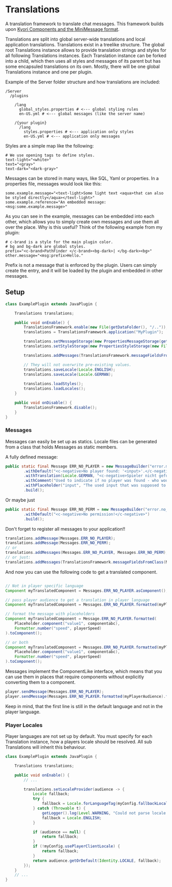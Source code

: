 # Translations

A translation framework to translate chat messages.
This framework builds upon [Kyori Components and the MiniMessage format](https://docs.adventure.kyori.net/minimessage/format.html).

Translations are split into global server-wide translations and local application translations.
Translations exist in a treelike structure.
The global root Translations instance allows to provide translation strings and styles for all following Translations instances.
Each Translation instance can be forked into a child, which then uses all styles and messages of its parent but has some
encapsuled translations on its own. Mostly, there will be one global Translations instance and one per plugin.

Example of the Server folder structure and how translations are included:
```YML
/Server
  /plugins
    
    /lang
      global_styles.properties # <--- global styling rules
      en-US.yml # <--- global messages (like the server name)
    
    /{your plugin}
      /lang
        styles.properties # <--- application only styles
        en-US.yml # <--- application only messages
```

Styles are a simple map like the following:
```properties
# We use opening tags to define styles.
text-light="<white>"
text="<gray>"
text-dark="<dark-gray>"
```

Messages can be stored in many ways, like SQL, Yaml or properties.
In a properties file, messages would look like this:
```properties
some.example.message="<text-light>Some light text <aqua>that can also be styled directly</aqua></text-light>"
some.example.reference="An embedded message: <msg:some.example.message>"
```

As you can see in the example, messages can be embedded into each other, which
allows you to simply create own messages and use them all over the place.
Why is this useful? Think of the following example from my plugin:
```properties
# c-brand is a style for the main plugin color.
# bg and bg-dark are global styles.
prefix="<c-brand>PathFinder </c-brand><bg-dark>| </bg-dark><bg>"
other.message="<msg:prefix>Hello."
```
Prefix is not a message that is enforced by the plugin.
Users can simply create the entry, and it will be loaded by the plugin and
embedded in other messages.

## Setup

```Java
class ExamplePlugin extends JavaPlugin {

    Translations translations;

    public void onEnable() {
        TranslationsFramework.enable(new File(getDataFolder(), "/.."));
        translations = TranslationsFramework.application("MyPlugin");

        translations.setMessageStorage(new PropertiesMessageStorage(getLogger(), new File(getDataFolder(), "/lang/")));
        translations.setStyleStorage(new PropertiesStyleStorage(new File(getDataFolder(), "/lang/styles.properties")));

        translations.addMessages(TranslationsFramework.messageFieldsFromClass(Messages.class));

        // They will not overwrite pre-existing values.
        translations.saveLocale(Locale.ENGLISH);
        translations.saveLocale(Locale.GERMAN);
        
        translations.loadStyles();
        translations.loadLocales();
    }

    public void onDisable() {
        TranslationsFramework.disable();
    }
}
```

### Messages

Messages can easily be set up as statics.
Locale files can be generated from a class that holds Messages
as static members.

A fully defined message:
```Java
public static final Message ERR_NO_PLAYER = new MessageBuilder("error.must_be_player")
        .withDefault("<c-negative>No player found: '<input>'.</c-negative>")
        .withTranslation(Locale.GERMAN, "<c-negative>Spieler nicht gefunden: '<input>'.</c-negative>")
        .withComment("Used to indicate if no player was found - who would have thought :P")
        .withPlaceholder("input", "The used input that was supposed to be a playername.")
        .build();
```

Or maybe just
```Java
public static final Message ERR_NO_PERM = new MessageBuilder("error.no_perm")
        .withDefault("<c-negative>No permission!</c-negative>")
        .build();
```

Don't forget to register all messages to your application!!
```Java
translations.addMessage(Messages.ERR_NO_PLAYER);
translations.addMessage(Messages.ERR_NO_PERM);
// or
translations.addMessages(Messages.ERR_NO_PLAYER, Messages.ERR_NO_PERM);
// or just:
translations.addMessages(TranslationsFramework.messageFieldsFromClass(Messages.class));
```

And now you can use the following code to get a translated component.

```Java

// Not in player specific language
Component myTranslatedComponent = Messages.ERR_NO_PLAYER.asComponent();

// pass player audience to get a translation in player language
Component myTranslatedComponent = Messages.ERR_NO_PLAYER.formatted(myPlayerAudience).asComponent();

// format the message with placeholders
Component myTranslatedComponent = Message.ERR_NO_PLAYER.formatted(
    Placeholder.component("value1", componentabc),
    Formatter.number("speed", playerSpeed)
).toComponent();

// or both
Component myTranslatedComponent = Messages.ERR_NO_PLAYER.formatted(myPlayerAudience).formatted(
    Placeholder.component("value1", componentabc),
    Formatter.number("speed", playerSpeed)
).toComponent();

```

Messages implement the ComponentLike interface, which means that you can use them in places that require components without
explicitly converting them to a component.
```Java
player.sendMessage(Messages.ERR_NO_PLAYER);
player.sendMessage(Messages.ERR_NO_PLAYER.formatted(myPlayerAudience).formatted(...));
```

Keep in mind, that the first line is still in the default language and not in the player language.

### Player Locales

Player languages are not set up by default.
You must specify for each Translation instance, how a players locale should be resolved. All sub Translations will inherit
this behaviour.

```Java
class ExamplePlugin extends JavaPlugin {

    Translations translations;

    public void onEnable() {
        // ...

        translations.setLocaleProvider(audience -> {
            Locale fallback;
            try {
                fallback = Locale.forLanguageTag(myConfig.fallbackLocale);
            } catch (Throwable t) {
                getLogger().log(Level.WARNING, "Could not parse locale tag '" + fileConfig.fallbackLocale + "'. Using 'en' instead.");
                fallback = Locale.ENGLISH;
            }

            if (audience == null) {
                return fallback;
            }
            if (!myConfig.usePlayerClientLocale) {
                return fallback;
            }
            return audience.getOrDefault(Identity.LOCALE, fallback);
        });
    }
    // ...
}
```

